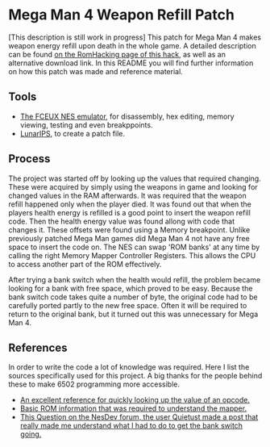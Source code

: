 # Mega Man 4 Weapon Refill Patch
\[This description is still work in progress]
This patch for Mega Man 4 makes weapon energy refill upon death in the whole game. 
A detailed description can be found [on the RomHacking page of this hack](http://www.romhacking.net/hacks/4720/), as well as an alternative download link.
In this README you will find further information on how this patch was made and reference material.

## Tools
- [The FCEUX NES emulator](http://www.fceux.com/web/download.html), for disassembly, hex editing, memory viewing, testing and even breakppoints.
- [LunarIPS](https://www.romhacking.net/utilities/240/), to create a patch file.

## Process
The project was started off by looking up the values that required changing.
These were acquired by simply using the weapons in game and looking for changed values in the RAM afterwards.
It was required that the weapon refill happened only when the player died. It was found out that when the players health energy is refilled is a good point to insert the weapon refill code. Then the health energy value was found allong with code that changes it.
These offsets were found using a Memory breakpoint. 
Unlike previously patched Mega Man games did Mega Man 4 not have any free space to insert the code on.
The NES can swap 'ROM banks' at any time by calling the right Memory Mapper Controller Registers. This allows the CPU to access another part of the ROM effectively. 

After trying a bank switch when the health would refill, the problem became looking for a bank with free space, which proved to be easy. 
Because the bank switch code takes quite a number of byte, the original code had to be carefully ported partly to the new free space. 
Often it will be required to return to the original bank, but it turned out this was unnecessary for Mega Man 4. 

## References
In order to write the code a lot of knowledge was required. Here I list the sources specifically used for this project.
A big thanks for the people behind these to make 6502 programming more accessible.
- [An excellent reference for quickly looking up the value of an opcode.](https://www.masswerk.at/6502/6502_instruction_set.html)
- [Basic ROM information that was required to understand the mapper.](https://datacrystal.romhacking.net/wiki/Mega_Man_4)
- [This Question on the NesDev forum, the user Quietust made a post that really made me understand what I had to do to get the bank switch going.](https://forums.nesdev.com/viewtopic.php?t=17851)
